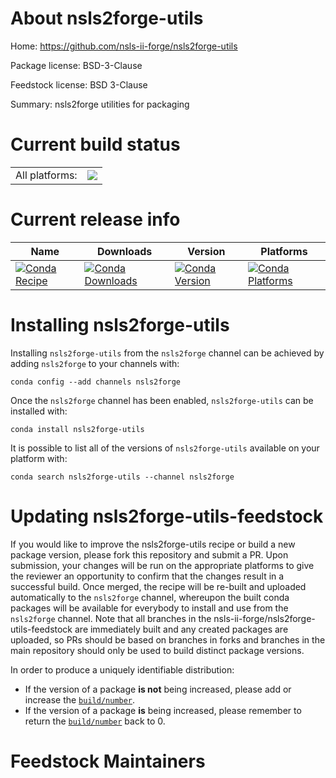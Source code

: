 About nsls2forge-utils
======================

Home: https://github.com/nsls-ii-forge/nsls2forge-utils

Package license: BSD-3-Clause

Feedstock license: BSD 3-Clause

Summary: nsls2forge utilities for packaging



Current build status
====================


<table><tr><td>All platforms:</td>
    <td>
      <a href="https://dev.azure.com/nsls2forge/nsls2forge/_build/latest?definitionId=209&branchName=master">
        <img src="https://dev.azure.com/nsls2forge/nsls2forge/_apis/build/status/nsls2forge-utils-feedstock?branchName=master">
      </a>
    </td>
  </tr>
</table>

Current release info
====================

| Name | Downloads | Version | Platforms |
| --- | --- | --- | --- |
| [![Conda Recipe](https://img.shields.io/badge/recipe-nsls2forge--utils-green.svg)](https://anaconda.org/nsls2forge/nsls2forge-utils) | [![Conda Downloads](https://img.shields.io/conda/dn/nsls2forge/nsls2forge-utils.svg)](https://anaconda.org/nsls2forge/nsls2forge-utils) | [![Conda Version](https://img.shields.io/conda/vn/nsls2forge/nsls2forge-utils.svg)](https://anaconda.org/nsls2forge/nsls2forge-utils) | [![Conda Platforms](https://img.shields.io/conda/pn/nsls2forge/nsls2forge-utils.svg)](https://anaconda.org/nsls2forge/nsls2forge-utils) |

Installing nsls2forge-utils
===========================

Installing `nsls2forge-utils` from the `nsls2forge` channel can be achieved by adding `nsls2forge` to your channels with:

```
conda config --add channels nsls2forge
```

Once the `nsls2forge` channel has been enabled, `nsls2forge-utils` can be installed with:

```
conda install nsls2forge-utils
```

It is possible to list all of the versions of `nsls2forge-utils` available on your platform with:

```
conda search nsls2forge-utils --channel nsls2forge
```




Updating nsls2forge-utils-feedstock
===================================

If you would like to improve the nsls2forge-utils recipe or build a new
package version, please fork this repository and submit a PR. Upon submission,
your changes will be run on the appropriate platforms to give the reviewer an
opportunity to confirm that the changes result in a successful build. Once
merged, the recipe will be re-built and uploaded automatically to the
`nsls2forge` channel, whereupon the built conda packages will be available for
everybody to install and use from the `nsls2forge` channel.
Note that all branches in the nsls-ii-forge/nsls2forge-utils-feedstock are
immediately built and any created packages are uploaded, so PRs should be based
on branches in forks and branches in the main repository should only be used to
build distinct package versions.

In order to produce a uniquely identifiable distribution:
 * If the version of a package **is not** being increased, please add or increase
   the [``build/number``](https://conda.io/docs/user-guide/tasks/build-packages/define-metadata.html#build-number-and-string).
 * If the version of a package **is** being increased, please remember to return
   the [``build/number``](https://conda.io/docs/user-guide/tasks/build-packages/define-metadata.html#build-number-and-string)
   back to 0.

Feedstock Maintainers
=====================


